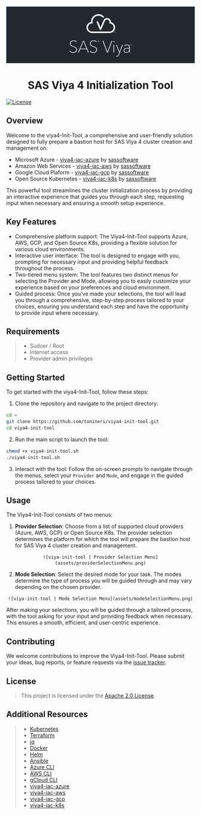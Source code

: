 ![SAS Viya](assets/sasviya_logo_header_gh.png)

<div align="center">

# **SAS Viya 4 Initialization Tool**

</div>

[![License](https://img.shields.io/badge/license-Apache%202.0-blue)](LICENSE.md)

## Overview
Welcome to the viya4-Init-Tool, a comprehensive and user-friendly solution designed to fully prepare a bastion host for SAS Viya 4 cluster creation and management on: 

* Microsoft Azure - [viya4-iac-azure](https://github.com/sassoftware/viya4-iac-azure) by [sassoftware](@sassoftware)
* Amazon Web Services - [viya4-iac-aws](https://github.com/sassoftware/viya4-iac-aws) by [sassoftware](@sassoftware)
* Google Cloud Plaform - [viya4-iac-gcp](https://github.com/sassoftware/viya4-iac-gcp) by [sassoftware](@sassoftware)
* Open Source Kubernetes - [viya4-iac-k8s](https://github.com/sassoftware/viya4-iac-k8s) by [sassoftware](@sassoftware)

This powerful tool streamlines the cluster initialization process by providing an interactive experience that guides you through each step, requesting input when necessary and ensuring a smooth setup experience.

## Key Features

* Comprehensive platform support: The Viya4-Init-Tool supports Azure, AWS, GCP, and Open Source K8s, providing a flexible solution for various cloud environments.
* Interactive user interface: The tool is designed to engage with you, prompting for necessary input and providing helpful feedback throughout the process.
* Two-tiered menu system: The tool features two distinct menus for selecting the Provider and Mode, allowing you to easily customize your experience based on your preferences and cloud environment.
* Guided process: Once you've made your selections, the tool will lead you through a comprehensive, step-by-step process tailored to your choices, ensuring you understand each step and have the opportunity to provide input where necessary.

## Requirements

>* Sudoer / Root
>* Internet access
>* Provider admin privileges

## Getting Started

To get started with the viya4-Init-Tool, follow these steps:

1. Clone the repository and navigate to the project directory:
```bash
cd ~
git clone https://github.com/tonineri/viya4-init-tool.git
cd viya4-init-tool
```

2. Run the main script to launch the tool:
```bash
chmod +x viya4-init-tool.sh
./viya4-init-tool.sh
```

3. Interact with the tool: Follow the on-screen prompts to navigate through the menus, select your `Provider` and `Mode`, and engage in the guided process tailored to your choices.

## Usage

The Viya4-Init-Tool consists of two menus:

1. **Provider Selection**: Choose from a list of supported cloud providers (Azure, AWS, GCP) or Open Source K8s. The provider selection determines the platform for which the tool will prepare the bastion host for SAS Viya 4 cluster creation and management.
<div align="center">

	![viya-init-tool | Provider Selection Menu](assets/providerSelectionMenu.png)

</div>

2. **Mode Selection**: Select the desired mode for your task. The modes determine the type of process you will be guided through and may vary depending on the chosen provider.

<div align="center">

	![viya-init-tool | Mode Selection Menu](assets/modeSelectionMenu.png)

</div>

After making your selections, you will be guided through a tailored process, with the tool asking for your input and providing feedback when necessary. This ensures a smooth, efficient, and user-centric experience.

## Contributing

We welcome contributions to improve the Viya4-Init-Tool. Please submit your ideas, bug reports, or feature requests via the [issue tracker](https://github.com/tonineri/viya4-init-tool/issues).

## License

> This project is licensed under the [Apache 2.0 License](LICENSE.md).

## Additional Resources

>* [Kubernetes](https://kubernetes.io/docs/tasks/tools/)
>* [Terraform](https://developer.hashicorp.com/terraform/intro)
>* [jq](https://stedolan.github.io/jq/)
>* [Docker](https://docs.docker.com/)
>* [Helm](https://helm.sh/docs/)
>* [Ansible](https://docs.ansible.com/ansible/2.9/index.html)
>* [Azure CLI](https://learn.microsoft.com/en-us/cli/azure/)
>* [AWS CLI](https://docs.aws.amazon.com/cli/latest/userguide/cli-chap-welcome.html)
>* [gCloud CLI](https://cloud.google.com/sdk/gcloud)
>* [viya4-iac-azure](https://github.com/sassoftware/viya4-iac-azure)
>* [viya4-iac-aws](https://github.com/sassoftware/viya4-iac-aws)
>* [viya4-iac-gcp](https://github.com/sassoftware/viya4-iac-gcp)
>* [viya4-iac-k8s](https://github.com/sassoftware/viya4-iac-k8s)
